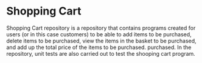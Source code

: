 # Shopping Cart

Shopping Cart repository is a repository that contains programs created for users (or in this case customers) to be able to add items to be purchased, delete items to be purchased, view the items in the basket to be purchased, and add up the total price of the items to be purchased. purchased. In the repository, unit tests are also carried out to test the shooping cart program.
